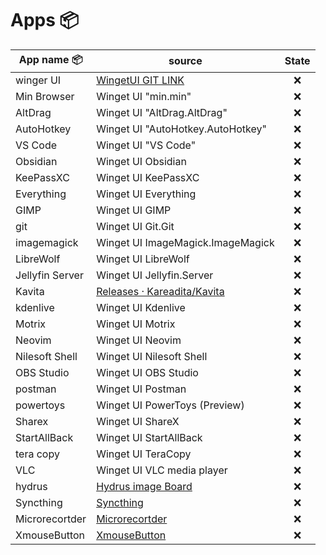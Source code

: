 # Apps 📦

| App name 📦     | source                                                                      | State |
| --------------- | --------------------------------------------------------------------------- |:-----:|
| winger UI       | [WingetUI GIT LINK](https://github.com/marticliment/WingetUI)               |  ❌   |
| Min Browser     | Winget UI "min.min"                                                         |  ❌   |
| AltDrag         | Winget UI "AltDrag.AltDrag"                                                 |  ❌   |
| AutoHotkey      | Winget UI "AutoHotkey.AutoHotkey"                                           |  ❌   |
| VS Code         | Winget UI "VS Code"                                                         |  ❌   |
| Obsidian        | Winget UI Obsidian                                                          |  ❌   |
| KeePassXC       | Winget UI KeePassXC                                                         |  ❌   |
| Everything      | Winget UI Everything                                                        |  ❌   |
| GIMP            | Winget UI  GIMP                                                             |  ❌   |
| git             | Winget UI Git.Git                                                           |  ❌   |
| imagemagick     | Winget UI ImageMagick.ImageMagick                                           |  ❌   |
| LibreWolf       | Winget UI LibreWolf                                                         |  ❌   |
| Jellyfin Server | Winget UI Jellyfin.Server                                                   |  ❌   |
| Kavita          | [Releases · Kareadita/Kavita](https://github.com/Kareadita/Kavita/releases) |  ❌   |
| kdenlive        | Winget UI Kdenlive                                                          |  ❌   |
| Motrix          | Winget UI Motrix                                                            |  ❌   |
| Neovim          | Winget UI Neovim                                                            |  ❌   |
| Nilesoft Shell  | Winget UI Nilesoft Shell                                                    |  ❌   |
| OBS Studio      | Winget UI OBS Studio                                                        |  ❌   |
| postman         | Winget UI Postman                                                           |  ❌   |
| powertoys       | Winget UI PowerToys (Preview)                                               |  ❌   |
| Sharex          | Winget UI ShareX                                                            |  ❌   |
| StartAllBack    | Winget UI StartAllBack                                                      |  ❌   |
| tera copy       | Winget UI  TeraCopy                                                         |  ❌   |
| VLC             | Winget UI VLC media player                                                  |  ❌   |
| hydrus          | [Hydrus image Board](https://github.com/hydrusnetwork/hydrus)               |  ❌   |
| Syncthing       | [Syncthing](https://syncthing.net/downloads/)                               |  ❌   |
| Microrecortder  | [Microrecortder](https://www.macrorecorder.com/)                            |  ❌   |
| XmouseButton    | [XmouseButton](https://www.highrez.co.uk/downloads/xmousebuttoncontrol.htm) |  ❌   |
